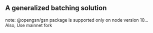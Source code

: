 ## A generalized batching solution

note: @opengsn/gsn package is supported only on node version 10...  
Also, Use mainnet fork
